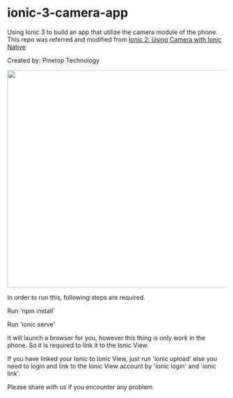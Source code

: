 # ionic-3-camera-app
Using Ionic 3 to build an app that utilize the camera module of the phone.
This repo was referred and modified from [Ionic 2: Using Camera with Ionic Native](http://blog.ionic.io/10-minutes-with-ionic-2-using-the-camera-with-ionic-native/)

Created by: Pinetop Technology

<img width="900px" height="500px" src="http://www.pinetoptechno.com.my/wp-content/uploads/2017/05/camera-app-full.jpg" />

In order to run this, following steps are required.

Run 'npm install'

Run 'ionic serve'

It will launch a browser for you, however this thing is only work in the phone.
So it is required to link it to the Ionic View.

If you have linked your Ionic to Ionic View, just run 'ionic upload' else you need to login and link to the Ionic View account by 'ionic login' and 'ionic link'.

Please share with us if you encounter any problem.

